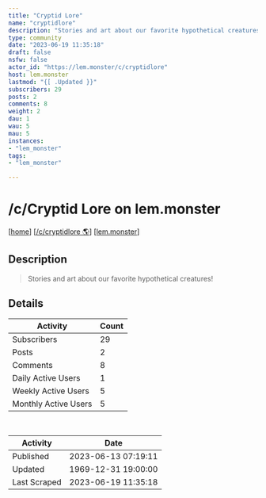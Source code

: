 ```yaml
---
title: "Cryptid Lore" 
name: "cryptidlore"
description: "Stories and art about our favorite hypothetical creatures!"
type: community
date: "2023-06-19 11:35:18"
draft: false
nsfw: false
actor_id: "https://lem.monster/c/cryptidlore"
host: lem.monster
lastmod: "{[ .Updated }}"
subscribers: 29
posts: 2
comments: 8
weight: 2
dau: 1
wau: 5
mau: 5
instances:
- "lem_monster"
tags: 
- "lem_monster"

---
```


# /c/Cryptid Lore on lem.monster

[[home](/)]
[[/c/cryptidlore 🌎](https://lem.monster/c/cryptidlore)]
[[lem.monster](/instances/lem_monster)]


## Description 

<blockquote class="description">
Stories and art about our favorite hypothetical creatures!
</blockquote>


## Details

| Activity | Count  |
|----------------------|---|
| Subscribers          | 29 |
| Posts                | 2  |
| Comments             | 8  |
| Daily Active Users   | 1  |
| Weekly Active Users  | 5  |
| Monthly Active Users | 5  |

<br>

| Activity | Date |
|----------------------|---|
| Published            | 2023-06-13 07:19:11 |
| Updated              | 1969-12-31 19:00:00 |
| Last Scraped         | 2023-06-19 11:35:18 |
